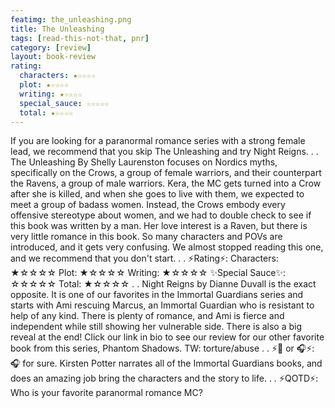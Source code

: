 ```yaml
---
featimg: the_unleashing.png
title: The Unleashing
tags: [read-this-not-that, pnr]
category: [review]
layout: book-review
rating:
  characters: ★☆☆☆☆⁠
  plot: ★☆☆☆☆⁠
  writing: ★☆☆☆☆⁠
  special_sauce: ☆☆☆☆☆⁠
  total: ★☆☆☆☆⁠
---
```


⁠If you are looking for a paranormal romance series with a strong female lead, we recommend that you skip The Unleashing and try Night Reigns.⁠
.⁠
.⁠
The Unleashing By Shelly Laurenston focuses on Nordics myths, specifically on the Crows, a group of female warriors, and their counterpart the Ravens, a group of male warriors. Kera, the MC gets turned into a Crow after she is killed, and when she goes to live with them, we expected to meet a group of badass women. Instead, the Crows embody every offensive stereotype about women, and we had to double check to see if this book was written by a man. Her love interest is a Raven, but there is very little romance in this book. So many characters and POVs are introduced, and it gets very confusing. We almost stopped reading this one, and we recommend that you don't start.⁠
.⁠
.⁠
 ⚡Rating⚡:⁠
⁠
⁠Characters: ★☆☆☆☆⁠
Plot: ★☆☆☆☆⁠
Writing: ★☆☆☆☆⁠
✨Special Sauce✨: ☆☆☆☆☆⁠
Total: ★☆☆☆☆⁠
.⁠
.⁠
Night Reigns by Dianne Duvall is the exact opposite. It is one of our favorites in the Immortal Guardians series and starts with Ami rescuing Marcus, an Immortal Guardian who is resistant to help of any kind. There is plenty of romance, and Ami is fierce and independent while still showing her vulnerable side.⁠ There is also a big reveal at the end! Click our link in bio to see our review for our other favorite book from this series, Phantom Shadows.
TW: torture/abuse⁠
.⁠
.⁠
⚡📖 or 🎧⚡: ⁠
⁠
🎧 for sure. Kirsten Potter narrates all of the Immortal Guardians books, and does an amazing job bring the characters and the story to life.⁠
.⁠
.⁠
⚡QOTD⚡: ⁠
⁠
Who is your favorite paranormal romance MC?